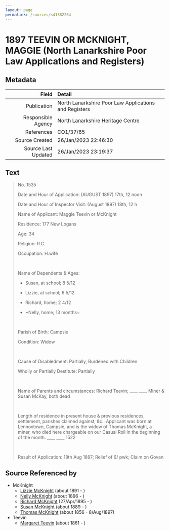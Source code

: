 ```yaml
---
layout: page
permalink: /sources/s41382264
---
```


# 1897 TEEVIN OR MCKNIGHT, MAGGIE (North Lanarkshire Poor Law Applications and Registers)

## Metadata

Field | Detail
---:|:---
Publication | North Lanarkshire Poor Law Applications and Registers
Responsible Agency | North Lanarkshire Heritage Centre
References | CO1/37/65
Source Created | 26/Jan/2023 22:46:30
Source Last Updated | 26/Jan/2023 23:19:37

## Text

> No. 1535
>
> Date and Hour of Application: (AUGUST 1897) 17th, 12 noon
>
> Date and Hour of Inspector Visit: (August 1897) 18th, 12 h
>
> Name of Applicant: Maggie Teevin or McKnight
>
> Residence: 177 New Logans
>
> Age: 34
>
> Religion: R.C.
>
> Occupation: H.wife
>
> <br/>
>
> Name of Dependents & Ages:
>
> * Susan, at school; 8 5/12
>
> * Lizzie, at school; 6 5/12
>
> * Richard, home; 2 4/12
>
> * \~Nelly, home; 13 months\~
>
> <br/>
>
> Parish of Birth: Campsie
>
> Condition: Widow
>
> <br/>
>
> Cause of Disabledment: Partially, Burdened with Children
>
> Wholly or Partially Destitute: Partially
>
> <br/>
>
> Name of Parents and circumstances: Richard Teevin; ____ ____ Miner & Susan McKay, both dead
>
> <br/>
>
> Length of residence in present house & previous residences, settlement, parishes claimed against, &c.: Applicant was born at Lennoxtown, Campsie, and is the widow of Thomas McKnight, a miner, who died here chargeable on our Casual Roll in the beginning of the month. ____ ____ 1522
>
> <br/>
>
> Result of Application: 18th Aug 1897; Relief of 6/ pwk; Claim on Govan
>

## Source Referenced by

* McKnight
  * [Lizzie McKnight](../people/@31828723@-lizzie-mcknight-b1891-d.md) (about 1891 - )
  * [Nelly McKnight](../people/@63393644@-nelly-mcknight-b1896-d.md) (about 1896 - )
  * [Richard McKnight](../people/@33327416@-richard-mcknight-b1895-4-27-d.md) (27/Apr/1895 - )
  * [Susan McKnight](../people/@87185096@-susan-mcknight-b1889-d.md) (about 1889 - )
  * [Thomas McKnight](../people/@6387698@-thomas-mcknight-b1856-d1897-8-8.md) (about 1856 - 8/Aug/1897)
* Teevin
  * [Margaret Teevin](../people/@7753096@-margaret-teevin-b1861-d.md) (about 1861 - )
